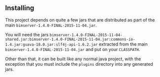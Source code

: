 Installing
----------

This project depends on quite a few jars that are distributed as part of the main `bimserver-1.4.0-FINAL-2015-11-04.jar`.

You will need the jars `bimserver-1.4.0-FINAL-2015-11-04-shared.jar:bimserver-1.4.0-FINAL-2015-11-04.jar:commons-io-1.4.jar:guava-18.0.jar:slf4j-api-1.6.2.jar` extracted from the main `bimserver-1.4.0-FINAL-2015-11-04.jar` and put on your `CLASSPATH`.

Other than that, it can be built like any normal java project, with the exception that you must include the `plugins` directory into any generated jars.
